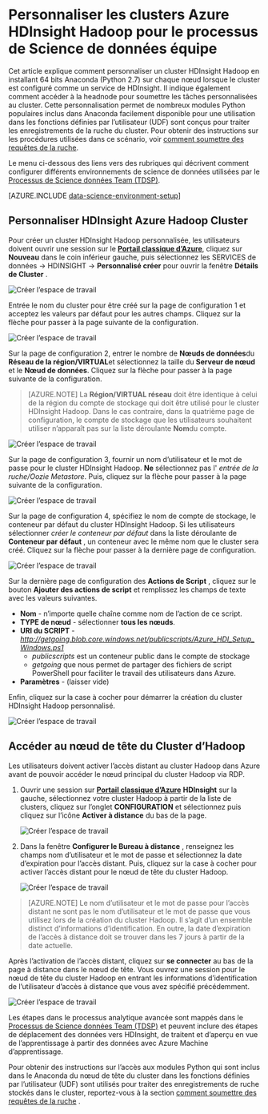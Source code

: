 <properties 
    pageTitle="Personnaliser les clusters Hadoop pour le processus de Science de données équipe | Microsoft Azure" 
    description="Modules de Python à disposition personnalisé Azure HDInsight Hadoop clusters les plus courants."
    services="machine-learning" 
    documentationCenter="" 
    authors="bradsev" 
    manager="jhubbard" 
    editor="cgronlun"  />

<tags 
    ms.service="machine-learning" 
    ms.workload="data-services" 
    ms.tgt_pltfrm="na" 
    ms.devlang="na" 
    ms.topic="article" 
    ms.date="09/19/2016" 
    ms.author="hangzh;bradsev" />

# <a name="customize-azure-hdinsight-hadoop-clusters-for-the-team-data-science-process"></a>Personnaliser les clusters Azure HDInsight Hadoop pour le processus de Science de données équipe 

Cet article explique comment personnaliser un cluster HDInsight Hadoop en installant 64 bits Anaconda (Python 2.7) sur chaque nœud lorsque le cluster est configuré comme un service de HDInsight. Il indique également comment accéder à la headnode pour soumettre les tâches personnalisées au cluster. Cette personnalisation permet de nombreux modules Python populaires inclus dans Anaconda facilement disponible pour une utilisation dans les fonctions définies par l’utilisateur (UDF) sont conçus pour traiter les enregistrements de la ruche du cluster. Pour obtenir des instructions sur les procédures utilisées dans ce scénario, voir [comment soumettre des requêtes de la ruche](machine-learning-data-science-move-hive-tables.md#submit).

Le menu ci-dessous des liens vers des rubriques qui décrivent comment configurer différents environnements de science de données utilisées par le [Processus de Science données Team (TDSP)](data-science-process-overview.md).

[AZURE.INCLUDE [data-science-environment-setup](../../includes/cap-setup-environments.md)]


## <a name="customize"></a>Personnaliser HDInsight Azure Hadoop Cluster

Pour créer un cluster HDInsight Hadoop personnalisée, les utilisateurs doivent ouvrir une session sur le [**Portail classique d’Azure**](https://manage.windowsazure.com/), cliquez sur **Nouveau** dans le coin inférieur gauche, puis sélectionnez les SERVICES de données -> HDINSIGHT -> **Personnalisé créer** pour ouvrir la fenêtre **Détails de Cluster** . 

![Créer l’espace de travail](./media/machine-learning-data-science-customize-hadoop-cluster/customize-cluster-img1.png)

Entrée le nom du cluster pour être créé sur la page de configuration 1 et acceptez les valeurs par défaut pour les autres champs. Cliquez sur la flèche pour passer à la page suivante de la configuration. 

![Créer l’espace de travail](./media/machine-learning-data-science-customize-hadoop-cluster/customize-cluster-img1.png)

Sur la page de configuration 2, entrer le nombre de **Nœuds de données**du **Réseau de la région/VIRTUAL**et sélectionnez la taille du **Serveur de nœud** et le **Nœud de données**. Cliquez sur la flèche pour passer à la page suivante de la configuration.

>[AZURE.NOTE] La **Région/VIRTUAL réseau** doit être identique à celui de la région du compte de stockage qui doit être utilisé pour le cluster HDInsight Hadoop. Dans le cas contraire, dans la quatrième page de configuration, le compte de stockage que les utilisateurs souhaitent utiliser n’apparaît pas sur la liste déroulante **Nom**du compte.

![Créer l’espace de travail](./media/machine-learning-data-science-customize-hadoop-cluster/customize-cluster-img3.png)

Sur la page de configuration 3, fournir un nom d’utilisateur et le mot de passe pour le cluster HDInsight Hadoop. **Ne** sélectionnez pas l' _entrée de la ruche/Oozie Metastore_. Puis, cliquez sur la flèche pour passer à la page suivante de la configuration. 

![Créer l’espace de travail](./media/machine-learning-data-science-customize-hadoop-cluster/customize-cluster-img4.png)

Sur la page de configuration 4, spécifiez le nom de compte de stockage, le conteneur par défaut du cluster HDInsight Hadoop. Si les utilisateurs sélectionner _créer le conteneur par défaut_ dans la liste déroulante de **Conteneur par défaut** , un conteneur avec le même nom que le cluster sera créé. Cliquez sur la flèche pour passer à la dernière page de configuration.

![Créer l’espace de travail](./media/machine-learning-data-science-customize-hadoop-cluster/customize-cluster-img5.png)

Sur la dernière page de configuration des **Actions de Script** , cliquez sur le bouton **Ajouter des actions de script** et remplissez les champs de texte avec les valeurs suivantes.
 
* **Nom** - n’importe quelle chaîne comme nom de l’action de ce script. 
* **TYPE de nœud** - sélectionner **tous les nœuds**. 
* **URI du SCRIPT** - *http://getgoing.blob.core.windows.net/publicscripts/Azure_HDI_Setup_Windows.ps1* 
    * *publicscripts* est un conteneur public dans le compte de stockage 
    * *getgoing* que nous permet de partager des fichiers de script PowerShell pour faciliter le travail des utilisateurs dans Azure. 
* **Paramètres** - (laisser vide)

Enfin, cliquez sur la case à cocher pour démarrer la création du cluster HDInsight Hadoop personnalisé. 

![Créer l’espace de travail](./media/machine-learning-data-science-customize-hadoop-cluster/script-actions.png)

## <a name="headnode"></a>Accéder au nœud de tête du Cluster d’Hadoop

Les utilisateurs doivent activer l’accès distant au cluster Hadoop dans Azure avant de pouvoir accéder le nœud principal du cluster Hadoop via RDP. 

1. Ouvrir une session sur [**Portail classique d’Azure**](https://manage.windowsazure.com/) **HDInsight** sur la gauche, sélectionnez votre cluster Hadoop à partir de la liste de clusters, cliquez sur l’onglet **CONFIGURATION** et sélectionnez puis cliquez sur l’icône **Activer à distance** du bas de la page.
    
    ![Créer l’espace de travail](./media/machine-learning-data-science-customize-hadoop-cluster/enable-remote-access-1.png)

2. Dans la fenêtre **Configurer le Bureau à distance** , renseignez les champs nom d’utilisateur et le mot de passe et sélectionnez la date d’expiration pour l’accès distant. Puis, cliquez sur la case à cocher pour activer l’accès distant pour le nœud de tête du cluster Hadoop.

    ![Créer l’espace de travail](./media/machine-learning-data-science-customize-hadoop-cluster/enable-remote-access-2.png)
    
>[AZURE.NOTE] Le nom d’utilisateur et le mot de passe pour l’accès distant ne sont pas le nom d’utilisateur et le mot de passe que vous utilisez lors de la création du cluster Hadoop. Il s’agit d’un ensemble distinct d’informations d’identification. En outre, la date d’expiration de l’accès à distance doit se trouver dans les 7 jours à partir de la date actuelle.

Après l’activation de l’accès distant, cliquez sur **se connecter** au bas de la page à distance dans le nœud de tête. Vous ouvrez une session pour le nœud de tête du cluster Hadoop en entrant les informations d’identification de l’utilisateur d’accès à distance que vous avez spécifié précédemment.

![Créer l’espace de travail](./media/machine-learning-data-science-customize-hadoop-cluster/enable-remote-access-3.png)

Les étapes dans le processus analytique avancée sont mappés dans le [Processus de Science données Team (TDSP)](https://azure.microsoft.com/documentation/learning-paths/cortana-analytics-process/) et peuvent inclure des étapes de déplacement des données vers HDInsight, de traitent et d’aperçu en vue de l’apprentissage à partir des données avec Azure Machine d’apprentissage.

Pour obtenir des instructions sur l’accès aux modules Python qui sont inclus dans le Anaconda du nœud de tête du cluster dans les fonctions définies par l’utilisateur (UDF) sont utilisés pour traiter des enregistrements de ruche stockés dans le cluster, reportez-vous à la section [comment soumettre des requêtes de la ruche](machine-learning-data-science-move-hive-tables.md#submit) .

 
